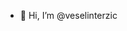 - 👋 Hi, I’m @veselinterzic


<!---
veselinterzic/veselinterzic is a ✨ special ✨ repository because its `README.md` (this file) appears on your GitHub profile.
You can click the Preview link to take a look at your changes.
--->
